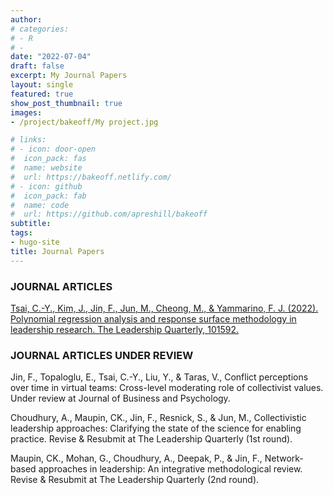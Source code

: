 ```yaml
---
author: 
# categories:
# - R
# -
date: "2022-07-04"
draft: false
excerpt: My Journal Papers
layout: single
featured: true
show_post_thumbnail: true
images:
- /project/bakeoff/My project.jpg

# links:
# - icon: door-open
#  icon_pack: fas
#  name: website
#  url: https://bakeoff.netlify.com/
# - icon: github
#  icon_pack: fab
#  name: code
#  url: https://github.com/apreshill/bakeoff
subtitle: 
tags:
- hugo-site
title: Journal Papers
---
```


### JOURNAL ARTICLES 

[Tsai, C.-Y., Kim, J., Jin, F., Jun, M., Cheong, M., & Yammarino, F. J. (2022). Polynomial regression analysis and response surface methodology in leadership research. The Leadership Quarterly, 101592.](https://www.sciencedirect.com/science/article/pii/S1048984321000977) 

### JOURNAL ARTICLES UNDER REVIEW

Jin, F., Topaloglu, E., Tsai, C.-Y., Liu, Y., & Taras, V., Conflict perceptions over time in virtual teams: Cross-level moderating role of collectivist values. Under review at Journal of Business and Psychology. 

Choudhury, A., Maupin, CK., Jin, F., Resnick, S., & Jun, M., Collectivistic leadership approaches: Clarifying the state of the science for enabling practice. Revise & Resubmit at The Leadership Quarterly (1st round).  

Maupin, CK., Mohan, G., Choudhury, A., Deepak, P., & Jin, F., Network-based approaches in leadership: An integrative methodological review. Revise & Resubmit at The Leadership Quarterly (2nd round). 



